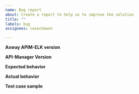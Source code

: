 ```yaml
---
name: Bug report
about: Create a report to help us to improve the solution
title: ""
labels: bug
assignees: cwiechmann

---
```


**Axway APIM-ELK version**


**API-Manager Version**


**Expected behavior**


**Actual behavior**


**Test case sample**